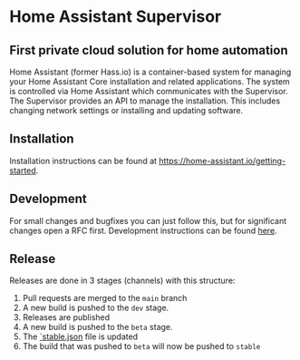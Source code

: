 # Home Assistant Supervisor

## First private cloud solution for home automation

Home Assistant (former Hass.io) is a container-based system for managing your
Home Assistant Core installation and related applications. The system is
controlled via Home Assistant which communicates with the Supervisor. The
Supervisor provides an API to manage the installation. This includes changing
network settings or installing and updating software.

## Installation

Installation instructions can be found at https://home-assistant.io/getting-started.

## Development

For small changes and bugfixes you can just follow this, but for significant changes open a RFC first.
Development instructions can be found [here][development].

## Release

Releases are done in 3 stages (channels) with this structure:

1. Pull requests are merged to the `main` branch
2. A new build is pushed to the `dev` stage.
3. Releases are published
4. A new build is pushed to the `beta` stage.
5. The [`stable.json][stable] file is updated
6. The build that was pushed to `beta` will now be pushed to `stable`

[development]: https://developers.home-assistant.io/docs/supervisor/development
[stable]: https://github.com/home-assistant/version/blob/master/stable.json
